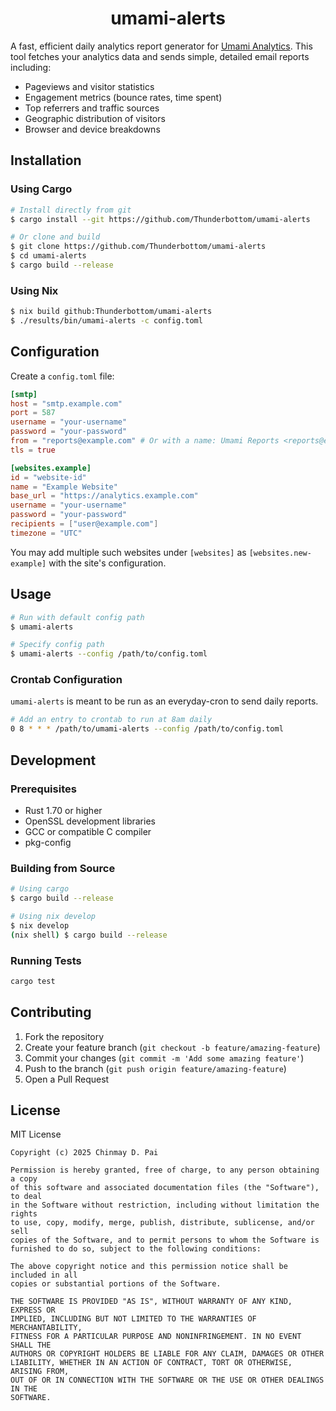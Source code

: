 <h1 align="center">umami-alerts</h1>

A fast, efficient daily analytics report generator for [Umami Analytics](https://umami.is/). This tool fetches your analytics data and sends simple, detailed email reports including:

- Pageviews and visitor statistics
- Engagement metrics (bounce rates, time spent)
- Top referrers and traffic sources
- Geographic distribution of visitors
- Browser and device breakdowns

## Installation

### Using Cargo

```bash
# Install directly from git
$ cargo install --git https://github.com/Thunderbottom/umami-alerts

# Or clone and build
$ git clone https://github.com/Thunderbottom/umami-alerts
$ cd umami-alerts
$ cargo build --release
```

### Using Nix

```bash
$ nix build github:Thunderbottom/umami-alerts
$ ./results/bin/umami-alerts -c config.toml
```

## Configuration

Create a `config.toml` file:

```toml
[smtp]
host = "smtp.example.com"
port = 587
username = "your-username"
password = "your-password"
from = "reports@example.com" # Or with a name: Umami Reports <reports@example.com>
tls = true

[websites.example]
id = "website-id"
name = "Example Website"
base_url = "https://analytics.example.com"
username = "your-username"
password = "your-password"
recipients = ["user@example.com"]
timezone = "UTC"
```

You may add multiple such websites under `[websites]` as `[websites.new-example]` with the site's configuration.

## Usage

```bash
# Run with default config path
$ umami-alerts

# Specify config path
$ umami-alerts --config /path/to/config.toml
```
### Crontab Configuration

`umami-alerts` is meant to be run as an everyday-cron to send daily reports.

```bash
# Add an entry to crontab to run at 8am daily
0 8 * * * /path/to/umami-alerts --config /path/to/config.toml
```

## Development

### Prerequisites

- Rust 1.70 or higher
- OpenSSL development libraries
- GCC or compatible C compiler
- pkg-config

### Building from Source

```bash
# Using cargo
$ cargo build --release

# Using nix develop
$ nix develop
(nix shell) $ cargo build --release
```

### Running Tests

```bash
cargo test
```

## Contributing

1. Fork the repository
2. Create your feature branch (`git checkout -b feature/amazing-feature`)
3. Commit your changes (`git commit -m 'Add some amazing feature'`)
4. Push to the branch (`git push origin feature/amazing-feature`)
5. Open a Pull Request

## License

MIT License

```
Copyright (c) 2025 Chinmay D. Pai

Permission is hereby granted, free of charge, to any person obtaining a copy
of this software and associated documentation files (the "Software"), to deal
in the Software without restriction, including without limitation the rights
to use, copy, modify, merge, publish, distribute, sublicense, and/or sell
copies of the Software, and to permit persons to whom the Software is
furnished to do so, subject to the following conditions:

The above copyright notice and this permission notice shall be included in all
copies or substantial portions of the Software.

THE SOFTWARE IS PROVIDED "AS IS", WITHOUT WARRANTY OF ANY KIND, EXPRESS OR
IMPLIED, INCLUDING BUT NOT LIMITED TO THE WARRANTIES OF MERCHANTABILITY,
FITNESS FOR A PARTICULAR PURPOSE AND NONINFRINGEMENT. IN NO EVENT SHALL THE
AUTHORS OR COPYRIGHT HOLDERS BE LIABLE FOR ANY CLAIM, DAMAGES OR OTHER
LIABILITY, WHETHER IN AN ACTION OF CONTRACT, TORT OR OTHERWISE, ARISING FROM,
OUT OF OR IN CONNECTION WITH THE SOFTWARE OR THE USE OR OTHER DEALINGS IN THE
SOFTWARE.
```
